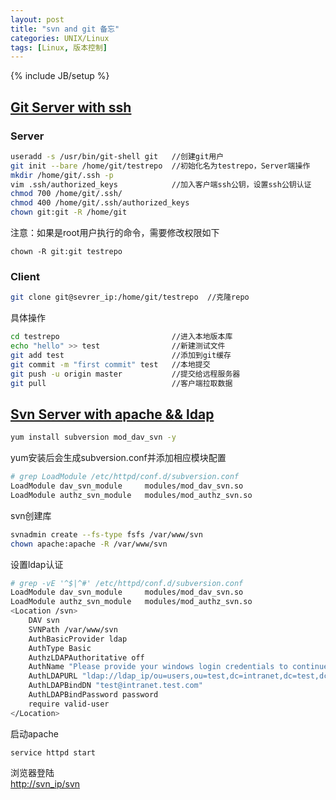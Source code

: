```yaml
---
layout: post
title: "svn and git 备忘"
categories: UNIX/Linux
tags: [Linux, 版本控制]
---
```

{% include JB/setup %}

## <u>Git Server with ssh</u>

### Server

``` bash
useradd -s /usr/bin/git-shell git   //创建git用户
git init --bare /home/git/testrepo  //初始化名为testrepo，Server端操作
mkdir /home/git/.ssh -p
vim .ssh/authorized_keys            //加入客户端ssh公钥，设置ssh公钥认证
chmod 700 /home/git/.ssh/
chmod 400 /home/git/.ssh/authorized_keys
chown git:git -R /home/git
```

注意：如果是root用户执行的命令，需要修改权限如下

```
chown -R git:git testrepo
```

### Client

``` bash
git clone git@sevrer_ip:/home/git/testrepo  //克隆repo
```

具体操作

``` bash
cd testrepo                         //进入本地版本库
echo "hello" >> test                //新建测试文件
git add test                        //添加到git缓存
git commit -m "first commit" test   //本地提交
git push -u origin master           //提交给远程服务器
git pull                            //客户端拉取数据
```

## <u>Svn Server with apache && ldap</u>


``` bash
yum install subversion mod_dav_svn -y
```

yum安装后会生成subversion.conf并添加相应模块配置

``` bash
# grep LoadModule /etc/httpd/conf.d/subversion.conf 
LoadModule dav_svn_module     modules/mod_dav_svn.so
LoadModule authz_svn_module   modules/mod_authz_svn.so
```

svn创建库

``` bash
svnadmin create --fs-type fsfs /var/www/svn
chown apache:apache -R /var/www/svn
```

设置ldap认证  

``` bash
# grep -vE '^$|^#' /etc/httpd/conf.d/subversion.conf 
LoadModule dav_svn_module     modules/mod_dav_svn.so
LoadModule authz_svn_module   modules/mod_authz_svn.so
<Location /svn>
    DAV svn 
    SVNPath /var/www/svn
    AuthBasicProvider ldap
    AuthType Basic
    AuthzLDAPAuthoritative off
    AuthName "Please provide your windows login credentials to continue."
    AuthLDAPURL "ldap://ldap_ip/ou=users,ou=test,dc=intranet,dc=test,dc=com?sAMAccountName" NONE
    AuthLDAPBindDN "test@intranet.test.com"
    AuthLDAPBindPassword password 
    require valid-user
</Location>
```

启动apache  

```
service httpd start
```

浏览器登陆  
[http://svn_ip/svn](http://svn_ip/svn)
